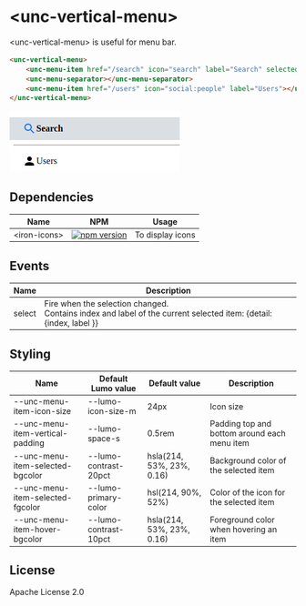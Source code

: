 # &lt;unc-vertical-menu&gt;

&lt;unc-vertical-menu&gt; is useful for menu bar.

```html
<unc-vertical-menu>
    <unc-menu-item href="/search" icon="search" label="Search" selected></unc-menu-item>
    <unc-menu-separator></unc-menu-separator>
    <unc-menu-item href="/users" icon="social:people" label="Users"></unc-menu-item>
</unc-vertical-menu>
```
![screenshot](https://raw.githubusercontent.com/unc-dsi/unc-web-components/main/packages/unc-vertical-menu/screenshot.png)

## Dependencies

| Name | NPM | Usage |
|------|-----|-------|
| &lt;iron-icons&gt; | [![npm version](https://badgen.net/npm/v/@polymer/iron-icons/)](https://www.npmjs.com/package/@polymer/iron-icons) | To display icons

## Events

| Name | Description |
|------|-------------|
| select | Fire when the selection changed.<br> Contains index and label of the current selected item:  {detail: {index, label }} |

## Styling

| Name                                        | Default Lumo value | Default value | Description |
|---------------------------------------------|--------------------|---------------|-------------|
| --unc-menu-item-icon-size | --lumo-icon-size-m | 24px | Icon size |
| --unc-menu-item-vertical-padding | --lumo-space-s | 0.5rem | Padding top and bottom around each menu item |
| --unc-menu-item-selected-bgcolor | --lumo-contrast-20pct | hsla(214, 53%, 23%, 0.16) | Background color of the selected item |
| --unc-menu-item-selected-fgcolor | --lumo-primary-color | hsl(214, 90%, 52%) | Color of the icon for the selected item |
| --unc-menu-item-hover-bgcolor | --lumo-contrast-10pct | hsla(214, 53%, 23%, 0.16) | Foreground color when hovering an item |


## License

Apache License 2.0
